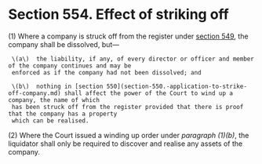 # Section 554. Effect of striking off

\(1\) Where a company is struck off from the register under [section 549](section-549.-power-of-registrar-to-strike-off-company.md), the company shall be dissolved, but—

     \(a\)  the liability, if any, of every director or officer and member of the company continues and may be   
     enforced as if the company had not been dissolved; and

     \(b\)  nothing in [section 550](section-550.-application-to-strike-off-company.md) shall affect the power of the Court to wind up a company, the name of which                       
     has been struck off from the register provided that there is proof that the company has a property                      
     which can be realised. 

\(2\) Where the Court issued a winding up order under _paragraph \(1\)\(b\)_, the liquidator shall only be required to discover and realise any assets of the company.

